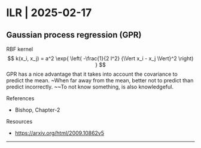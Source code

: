 # ILR | 2025-02-17

## Gaussian process regression (GPR)

RBF kernel
$$
k(x_i, x_j) = a^2 \exp{ \left( -\frac{1}{2 l^2} {\Vert x_i - x_j \Vert}^2 \right) }
$$
GPR has a nice advantage that it takes into account the covariance to predict the mean. ~When far away from the mean, better not to predict than predict incorrectly. ~~To not know something, is also knowledgeful.

References

- Bishop, Chapter-2

Resources

- <https://arxiv.org/html/2009.10862v5>

---

